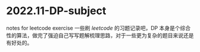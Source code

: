 # 2022.11-DP-subject
notes for leetcode exercise
一些刷 $leetcode$ 的习题记录吧，DP 本身是个综合性的算法，做完了强迫自己写写题解梳理思路，对于一些更为复杂的题目来说还是有好处的。
